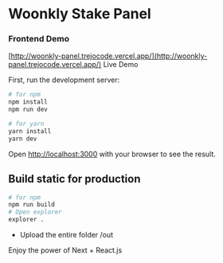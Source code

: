 # Woonkly Stake Panel
### Frontend Demo

[http://woonkly-panel.trejocode.vercel.app/](http://woonkly-panel.trejocode.vercel.app/) Live Demo

First, run the development server:

```bash
# for npm
npm install
npm run dev

# for yarn
yarn install
yarn dev
```

Open [http://localhost:3000](http://localhost:3000) with your browser to see the result.

## Build static for production

```bash
# for npm
npm run build
# Open explorer
explorer .
```

- Upload the entire folder /out

Enjoy the power of Next + React.js
